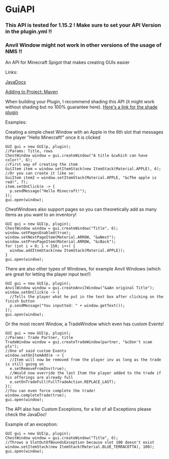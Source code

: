 # GuiAPI
### This API is tested for 1.15.2 ! Make sure to set your API Version in the plugin.yml !!
### Anvil Window might not work in other versions of the usage of NMS !!
An API for Minecraft Spigot that makes creating GUIs easier

Links:

[JavaDocs](https://skiftstar.github.io/guiAPI)

[Adding to Project: Maven](https://jitpack.io/#Skiftstar/guiAPI)

When building your Plugin, I recommend shading this API (it might work without shading but no 100% guarantee here). [Here's a link for the shade plugin](https://maven.apache.org/plugins/maven-shade-plugin/)

Examples:

Creating a simple chest Window with an Apple in the 6th slot that messages the player "Hello Minecraft!" once it is clicked
```
GUI gui = new GUI(p, plugin);
//Params: Title, rows
ChestWindow window = gui.createWindow("A title &cwhich can have color!", 6);
//First way of creating the item
GuiItem item = window.setItemStack(new ItemStack(Material.APPLE), 6);
//Or you can create it like so:
GuiItem item2 = window.setItemStack(Material.APPLE, "&cThe apple is red!", 7);
item.setOnClick(e -> {
  p.sendMessage("Hello Minecraft!");
});
gui.open(window);
```

ChestWindows also support pages so you can theoretically add as many items as you want to an inventory!
```
GUI gui = new GUI(p, plugin);
ChestWindow window = gui.createWindow("Title", 6);
window.setPagesEnabled(true);
window.setNextPageItem(Material.ARROW, "&aNext");
window.setPrevPageItem(Material.ARROW, "&cBack");
for (int i = 0; i < 150; i++) {
  window.addItemStack(new ItemStack(Material.APPLE));
}
gui.open(window);
```

There are also other types of Windows, for example Anvil Windows (which are great for letting the player input text!)
```
GUI gui = new GUI(p, plugin);
AnvilWindow window = gui.createAnvilWindow("&aAn original Title");
window.setOnClick(e -> {
  //Tells the player what he put in the text box after clicking on the finish button
  p.sendMessage("You inputted: " + window.getText());
});
gui.open(window);
```

Or the most recent Window, a TradeWindow which even has custom Events!
```
GUI gui = new GUI(p, plugin);
//Params: Trade Partner, title
TradeWindow window = gui.createTradeWindow(partner, "&cDon't scam pls");
//One of said custom Events
window.setOnItemAdd(e -> {
  //Item will now be removed from the player inv as long as the trade is still going on
  e.setRemoveFromInv(true);
  //Would now override the last Item the player added to the trade if his offerings are already full
  e.setOnTradeFull(FullTradeAction.REPLACE_LAST);
});
//You can even force complete the trade!
window.completeTrade(true);
gui.open(window);
```

The API also has Custom Exceptions, for a list of all Exceptions please check the JavaDoc!

Example of an exception:
```
GUI gui = new GUI(p, plugin);
ChestWindow window = gui.createWindow("Title", 6);
//Throws a SlotOutOfBoundsException because slot 100 doesn't exist
window.setItemStack(new ItemStack(Material.BLUE_TERRACOTTA), 100);
gui.open(window);
```
